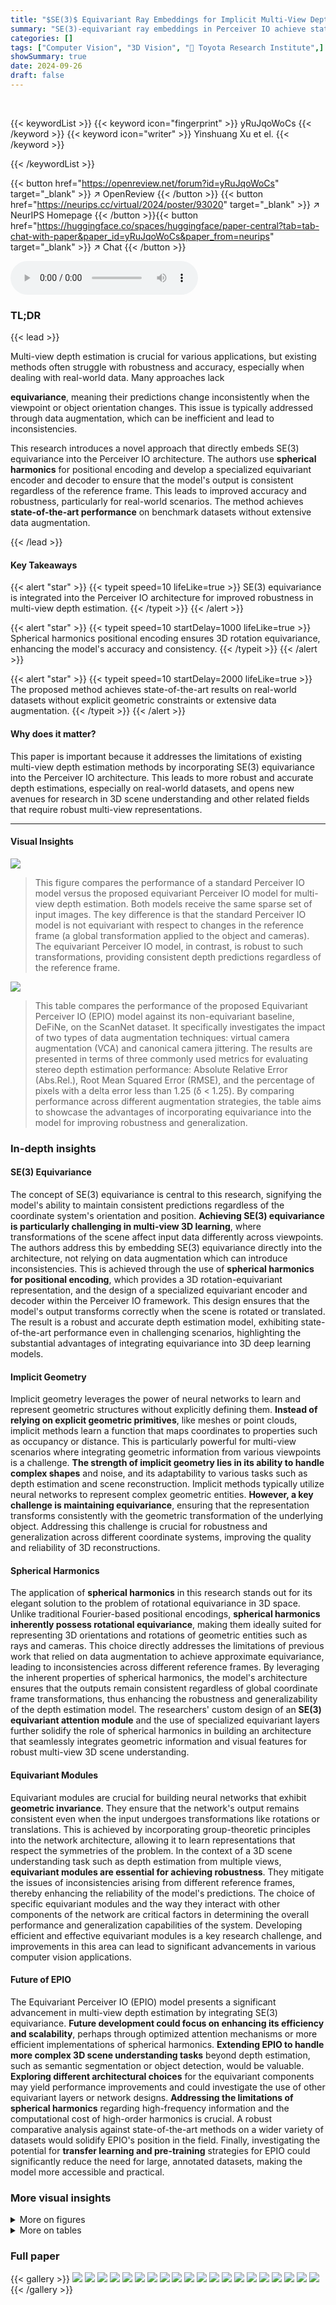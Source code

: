 ```yaml
---
title: "$SE(3)$ Equivariant Ray Embeddings for Implicit Multi-View Depth Estimation"
summary: "SE(3)-equivariant ray embeddings in Perceiver IO achieve state-of-the-art implicit multi-view depth estimation, surpassing methods that rely on data augmentation for approximate equivariance."
categories: []
tags: ["Computer Vision", "3D Vision", "🏢 Toyota Research Institute",]
showSummary: true
date: 2024-09-26
draft: false
---
```


<br>

{{< keywordList >}}
{{< keyword icon="fingerprint" >}} yRuJqoWoCs {{< /keyword >}}
{{< keyword icon="writer" >}} Yinshuang Xu et el. {{< /keyword >}}
 
{{< /keywordList >}}

{{< button href="https://openreview.net/forum?id=yRuJqoWoCs" target="_blank" >}}
↗ OpenReview
{{< /button >}}
{{< button href="https://neurips.cc/virtual/2024/poster/93020" target="_blank" >}}
↗ NeurIPS Homepage
{{< /button >}}{{< button href="https://huggingface.co/spaces/huggingface/paper-central?tab=tab-chat-with-paper&paper_id=yRuJqoWoCs&paper_from=neurips" target="_blank" >}}
↗ Chat
{{< /button >}}



<audio controls>
    <source src="https://ai-paper-reviewer.com/yRuJqoWoCs/podcast.wav" type="audio/wav">
    Your browser does not support the audio element.
</audio>


### TL;DR


{{< lead >}}

Multi-view depth estimation is crucial for various applications, but existing methods often struggle with robustness and accuracy, especially when dealing with real-world data.  Many approaches lack 

**equivariance**, meaning their predictions change inconsistently when the viewpoint or object orientation changes. This issue is typically addressed through data augmentation, which can be inefficient and lead to inconsistencies. 

This research introduces a novel approach that directly embeds SE(3) equivariance into the Perceiver IO architecture.  The authors use **spherical harmonics** for positional encoding and develop a specialized equivariant encoder and decoder to ensure that the model's output is consistent regardless of the reference frame.  This leads to improved accuracy and robustness, particularly for real-world scenarios. The method achieves **state-of-the-art performance** on benchmark datasets without extensive data augmentation.

{{< /lead >}}


#### Key Takeaways

{{< alert "star" >}}
{{< typeit speed=10 lifeLike=true >}} SE(3) equivariance is integrated into the Perceiver IO architecture for improved robustness in multi-view depth estimation. {{< /typeit >}}
{{< /alert >}}

{{< alert "star" >}}
{{< typeit speed=10 startDelay=1000 lifeLike=true >}} Spherical harmonics positional encoding ensures 3D rotation equivariance, enhancing the model's accuracy and consistency. {{< /typeit >}}
{{< /alert >}}

{{< alert "star" >}}
{{< typeit speed=10 startDelay=2000 lifeLike=true >}} The proposed method achieves state-of-the-art results on real-world datasets without explicit geometric constraints or extensive data augmentation. {{< /typeit >}}
{{< /alert >}}

#### Why does it matter?
This paper is important because it addresses the limitations of existing multi-view depth estimation methods by incorporating SE(3) equivariance into the Perceiver IO architecture. This leads to more robust and accurate depth estimations, especially on real-world datasets, and opens new avenues for research in 3D scene understanding and other related fields that require robust multi-view representations.

------
#### Visual Insights



![](https://ai-paper-reviewer.com/yRuJqoWoCs/figures_1_1.jpg)

> This figure compares the performance of a standard Perceiver IO model versus the proposed equivariant Perceiver IO model for multi-view depth estimation.  Both models receive the same sparse set of input images.  The key difference is that the standard Perceiver IO model is not equivariant with respect to changes in the reference frame (a global transformation applied to the object and cameras).  The equivariant Perceiver IO model, in contrast, is robust to such transformations, providing consistent depth predictions regardless of the reference frame.





![](https://ai-paper-reviewer.com/yRuJqoWoCs/tables_7_1.jpg)

> This table compares the performance of the proposed Equivariant Perceiver IO (EPIO) model against its non-equivariant baseline, DeFiNe, on the ScanNet dataset.  It specifically investigates the impact of two types of data augmentation techniques: virtual camera augmentation (VCA) and canonical camera jittering. The results are presented in terms of three commonly used metrics for evaluating stereo depth estimation performance: Absolute Relative Error (Abs.Rel.), Root Mean Squared Error (RMSE), and the percentage of pixels with a delta error less than 1.25 (δ < 1.25). By comparing performance across different augmentation strategies, the table aims to showcase the advantages of incorporating equivariance into the model for improving robustness and generalization.





### In-depth insights


#### SE(3) Equivariance
The concept of SE(3) equivariance is central to this research, signifying the model's ability to maintain consistent predictions regardless of the coordinate system's orientation and position.  **Achieving SE(3) equivariance is particularly challenging in multi-view 3D learning**, where transformations of the scene affect input data differently across viewpoints. The authors address this by embedding SE(3) equivariance directly into the architecture, not relying on data augmentation which can introduce inconsistencies.  This is achieved through the use of **spherical harmonics for positional encoding**, which provides a 3D rotation-equivariant representation, and the design of a specialized equivariant encoder and decoder within the Perceiver IO framework. This design ensures that the model's output transforms correctly when the scene is rotated or translated.  The result is a robust and accurate depth estimation model, exhibiting state-of-the-art performance even in challenging scenarios, highlighting the substantial advantages of integrating equivariance into 3D deep learning models.

#### Implicit Geometry
Implicit geometry leverages the power of neural networks to learn and represent geometric structures without explicitly defining them.  **Instead of relying on explicit geometric primitives**, like meshes or point clouds, implicit methods learn a function that maps coordinates to properties such as occupancy or distance. This is particularly powerful for multi-view scenarios where integrating geometric information from various viewpoints is a challenge.  **The strength of implicit geometry lies in its ability to handle complex shapes** and noise, and its adaptability to various tasks such as depth estimation and scene reconstruction.  Implicit methods typically utilize neural networks to represent complex geometric entities.  **However, a key challenge is maintaining equivariance**, ensuring that the representation transforms consistently with the geometric transformation of the underlying object. Addressing this challenge is crucial for robustness and generalization across different coordinate systems, improving the quality and reliability of 3D reconstructions.

#### Spherical Harmonics
The application of **spherical harmonics** in this research stands out for its elegant solution to the problem of rotational equivariance in 3D space.  Unlike traditional Fourier-based positional encodings, **spherical harmonics inherently possess rotational equivariance**, making them ideally suited for representing 3D orientations and rotations of geometric entities such as rays and cameras.  This choice directly addresses the limitations of previous work that relied on data augmentation to achieve approximate equivariance, leading to inconsistencies across different reference frames.  By leveraging the inherent properties of spherical harmonics, the model's architecture ensures that the outputs remain consistent regardless of global coordinate frame transformations, thus enhancing the robustness and generalizability of the depth estimation model. The researchers' custom design of an **SE(3) equivariant attention module** and the use of specialized equivariant layers further solidify the role of spherical harmonics in building an architecture that seamlessly integrates geometric information and visual features for robust multi-view 3D scene understanding.

#### Equivariant Modules
Equivariant modules are crucial for building neural networks that exhibit **geometric invariance**.  They ensure that the network's output remains consistent even when the input undergoes transformations like rotations or translations.  This is achieved by incorporating group-theoretic principles into the network architecture, allowing it to learn representations that respect the symmetries of the problem. In the context of a 3D scene understanding task such as depth estimation from multiple views, **equivariant modules are essential for achieving robustness**.  They mitigate the issues of inconsistencies arising from different reference frames, thereby enhancing the reliability of the model's predictions.  The choice of specific equivariant modules and the way they interact with other components of the network are critical factors in determining the overall performance and generalization capabilities of the system.  Developing efficient and effective equivariant modules is a key research challenge, and improvements in this area can lead to significant advancements in various computer vision applications.

#### Future of EPIO
The Equivariant Perceiver IO (EPIO) model presents a significant advancement in multi-view depth estimation by integrating SE(3) equivariance.  **Future development could focus on enhancing its efficiency and scalability**, perhaps through optimized attention mechanisms or more efficient implementations of spherical harmonics.  **Extending EPIO to handle more complex 3D scene understanding tasks** beyond depth estimation, such as semantic segmentation or object detection, would be valuable.  **Exploring different architectural choices** for the equivariant components may yield performance improvements and could investigate the use of other equivariant layers or network designs.  **Addressing the limitations of spherical harmonics** regarding high-frequency information and the computational cost of high-order harmonics is crucial. A robust comparative analysis against state-of-the-art methods on a wider variety of datasets would solidify EPIO's position in the field.  Finally, investigating the potential for **transfer learning and pre-training** strategies for EPIO could significantly reduce the need for large, annotated datasets, making the model more accessible and practical.


### More visual insights

<details>
<summary>More on figures
</summary>


![](https://ai-paper-reviewer.com/yRuJqoWoCs/figures_2_1.jpg)

> This figure illustrates the architecture of the proposed Equivariant Perceiver IO (EPIO) model.  It shows the input embeddings (a), the equivariant encoder producing global invariant and equivariant latents (b), how the query camera's pose becomes invariant in the equivariant frame (c), and finally, the decoder generating predictions from the invariant latent and pose (d).  Spherical harmonics are used for ray and camera positional embeddings to ensure rotational equivariance. The model disentangles the equivariant frame and invariant scene representation for efficient and robust depth estimation.


![](https://ai-paper-reviewer.com/yRuJqoWoCs/figures_4_1.jpg)

> This figure compares the equivariant input embedding used in the proposed model with the conventional input embedding used in DeFiNe. It shows how the proposed model generates geometric information using embeddings for rays and relative camera positions, resulting in both invariant and equivariant components, while DeFiNe uses Fourier positional encodings and absolute camera translations.


![](https://ai-paper-reviewer.com/yRuJqoWoCs/figures_5_1.jpg)

> This figure shows the architecture of the proposed Equivariant Perceiver IO (EPIO) model for multi-view depth estimation. It illustrates the flow of information through the encoder and decoder, highlighting the use of spherical harmonics for positional encoding, the separation of invariant and equivariant components in the latent space, and the use of a conventional Perceiver IO decoder for prediction.


![](https://ai-paper-reviewer.com/yRuJqoWoCs/figures_6_1.jpg)

> This figure shows the effect of object rotation on the equivariant latent code and the predicted canonical frame.  The top row illustrates the predicted frame (in blue) and its rotation relative to the object (in gray). The middle row shows the object model and its rotation. The bottom row visualizes the latent code as a spherical function, demonstrating its rotation alongside the object and the predicted frame, highlighting the equivariance property of the model. In essence, it shows the consistency of predictions regardless of the reference frame.


![](https://ai-paper-reviewer.com/yRuJqoWoCs/figures_7_1.jpg)

> This figure showcases a comparison of stereo depth estimation results on the ScanNet dataset between the proposed Equivariant Perceiver IO (EPIO) model and the non-equivariant baseline (DeFiNe).  Three rows present different scenes from the dataset. Each row shows the input images, the ground truth depth map, the depth map generated by DeFiNe, and the depth map produced by the EPIO model. The figure visually demonstrates the superior performance of the EPIO model in accurately estimating depth compared to the baseline, highlighting the benefits of incorporating SE(3) equivariance.


![](https://ai-paper-reviewer.com/yRuJqoWoCs/figures_8_1.jpg)

> This figure shows a comparison between a standard Perceiver IO model and the proposed equivariant model for multi-view depth estimation.  The Perceiver IO model struggles to maintain consistent depth prediction accuracy when the camera's reference frame changes, while the equivariant model produces consistent results even with reference frame changes. This demonstrates the benefit of incorporating SE(3) equivariance into the architecture.


![](https://ai-paper-reviewer.com/yRuJqoWoCs/figures_15_1.jpg)

> This figure shows the architecture of the proposed Equivariant Perceiver IO (EPIO) model for multi-view depth estimation.  It details the input embeddings (image, ray, camera), the equivariant encoder generating invariant and equivariant latent codes, the extraction of an equivariant reference frame, and the use of a conventional decoder for final predictions.  The model leverages spherical harmonics for positional encoding to achieve SE(3) equivariance.


![](https://ai-paper-reviewer.com/yRuJqoWoCs/figures_16_1.jpg)

> This figure illustrates the architecture of the proposed Equivariant Perceiver IO (EPIO) model for multi-view depth estimation.  It shows the input processing, which includes image, ray, and camera embeddings (a), the equivariant encoder generating global invariant and equivariant latents (b), the extraction of an equivariant reference frame and invariant latents (b), the use of an invariant query camera pose and Fourier encoding (c), and finally, the use of a conventional Perceiver IO decoder to generate predictions (d).


![](https://ai-paper-reviewer.com/yRuJqoWoCs/figures_18_1.jpg)

> This figure illustrates how a rotation R transforms the equivariant latent code.  The latent code is structured as a concatenation of features with different SO(3) transformation properties. Each feature type, represented as Hi, undergoes a transformation by the corresponding Wigner-D matrix D¹(R).  This demonstrates the equivariance of the latent representation.


![](https://ai-paper-reviewer.com/yRuJqoWoCs/figures_19_1.jpg)

> This figure illustrates the architecture of the proposed Equivariant Perceiver IO (EPIO) model for multi-view depth estimation.  It shows the input stage combining image, ray, and camera embeddings; the equivariant encoder generating global invariant and equivariant latents; the extraction of an equivariant reference frame; and finally, the decoder using a conventional Perceiver IO architecture to produce predictions based on invariant latent and pose information.


![](https://ai-paper-reviewer.com/yRuJqoWoCs/figures_22_1.jpg)

> The figure illustrates the equivariant decoder architecture.  It shows how the equivariant latent features from the encoder, along with equivariant positional encodings of query rays and camera poses, are processed through a series of equivariant linear layers and a multi-head attention mechanism to generate equivariant output features (00, 01,…, Olmax).  These are then converted to invariant features (O'0) through an invariant layer. The process ensures that the output remains consistent regardless of changes in global reference frame.


![](https://ai-paper-reviewer.com/yRuJqoWoCs/figures_23_1.jpg)

> This figure shows the architecture of the invariant layer used in the decoder. It takes equivariant features as input and transforms them into invariant features using equivariant linear layers and inner product operations. The output is a set of invariant features that are used for final prediction.


![](https://ai-paper-reviewer.com/yRuJqoWoCs/figures_24_1.jpg)

> This figure shows a qualitative comparison of depth estimation results on the ScanNet dataset.  It presents input images from two viewpoints, the ground truth depth map, and the depth maps generated by the DeFiNe (Non-Equi) baseline and the proposed EPIO (Equi) model. The EPIO model shows improved performance in accurately estimating depth compared to the baseline, particularly in capturing fine details and handling challenging regions.


</details>




<details>
<summary>More on tables
</summary>


![](https://ai-paper-reviewer.com/yRuJqoWoCs/tables_8_1.jpg)
> This table presents a comparison of the proposed Equivariant Perceiver IO (EPIO) model's performance on stereo depth estimation against several state-of-the-art methods.  The results are shown across three standard metrics (Abs.Rel, RMSE, δ<1.25) and three datasets (ScanNet, SUN3D, Scenes11).  It highlights the superior performance of EPIO, particularly on real-world datasets (ScanNet, SUN3D).

![](https://ai-paper-reviewer.com/yRuJqoWoCs/tables_9_1.jpg)
> This table presents the results of an ablation study conducted to evaluate the impact of different design choices on the performance of the proposed model.  Specifically, it analyzes the effects of removing camera information, using Fourier encodings instead of spherical harmonics, removing the equivariant attention module, varying the maximum order of spherical harmonics (lmax), and using a non-equivariant decoder. The results are reported in terms of three metrics: Absolute Relative error (Abs. Rel.), Root Mean Squared Error (RMSE), and the percentage of pixels with error less than 1.25 (δ < 1.25). The comparison allows for assessing the individual contribution of each component towards achieving state-of-the-art results. 

![](https://ai-paper-reviewer.com/yRuJqoWoCs/tables_23_1.jpg)
> This table shows how the proposed Equivariant Perceiver IO (EPIO) architecture can be adapted to various computer vision tasks.  It lists the input data, the type of geometric transformation involved, the type of positional encoding used, the feature embedding method, the query type, and the prediction type for each task.  This illustrates the model's flexibility and generalizability across a range of problems.

![](https://ai-paper-reviewer.com/yRuJqoWoCs/tables_25_1.jpg)
> This table presents a quantitative comparison of the proposed SE(3) Equivariant Perceiver IO model against the Depth Anything model on the ScanNet benchmark.  The metrics used for comparison are Absolute Relative Error (Abs.Rel.), Root Mean Squared Error (RMSE), and the percentage of pixels with error less than 1.25 (δ < 1.25). Lower values of Abs.Rel. and RMSE indicate better accuracy, while a higher value for δ < 1.25 signifies a greater proportion of pixels with accurate depth predictions.  The results demonstrate that the proposed model outperforms Depth Anything on all three metrics.

![](https://ai-paper-reviewer.com/yRuJqoWoCs/tables_25_2.jpg)
> This table presents a comparison of depth estimation results obtained using the DeFiNe and the proposed Equivariant Perceiver IO (EPIO) models.  The results are evaluated across different numbers of input views (2, 3, and 4) to illustrate the impact of the number of views on depth estimation accuracy. Lower values indicate better performance.

</details>




### Full paper

{{< gallery >}}
<img src="https://ai-paper-reviewer.com/yRuJqoWoCs/1.png" class="grid-w50 md:grid-w33 xl:grid-w25" />
<img src="https://ai-paper-reviewer.com/yRuJqoWoCs/2.png" class="grid-w50 md:grid-w33 xl:grid-w25" />
<img src="https://ai-paper-reviewer.com/yRuJqoWoCs/3.png" class="grid-w50 md:grid-w33 xl:grid-w25" />
<img src="https://ai-paper-reviewer.com/yRuJqoWoCs/4.png" class="grid-w50 md:grid-w33 xl:grid-w25" />
<img src="https://ai-paper-reviewer.com/yRuJqoWoCs/5.png" class="grid-w50 md:grid-w33 xl:grid-w25" />
<img src="https://ai-paper-reviewer.com/yRuJqoWoCs/6.png" class="grid-w50 md:grid-w33 xl:grid-w25" />
<img src="https://ai-paper-reviewer.com/yRuJqoWoCs/7.png" class="grid-w50 md:grid-w33 xl:grid-w25" />
<img src="https://ai-paper-reviewer.com/yRuJqoWoCs/8.png" class="grid-w50 md:grid-w33 xl:grid-w25" />
<img src="https://ai-paper-reviewer.com/yRuJqoWoCs/9.png" class="grid-w50 md:grid-w33 xl:grid-w25" />
<img src="https://ai-paper-reviewer.com/yRuJqoWoCs/10.png" class="grid-w50 md:grid-w33 xl:grid-w25" />
<img src="https://ai-paper-reviewer.com/yRuJqoWoCs/11.png" class="grid-w50 md:grid-w33 xl:grid-w25" />
<img src="https://ai-paper-reviewer.com/yRuJqoWoCs/12.png" class="grid-w50 md:grid-w33 xl:grid-w25" />
<img src="https://ai-paper-reviewer.com/yRuJqoWoCs/13.png" class="grid-w50 md:grid-w33 xl:grid-w25" />
<img src="https://ai-paper-reviewer.com/yRuJqoWoCs/14.png" class="grid-w50 md:grid-w33 xl:grid-w25" />
<img src="https://ai-paper-reviewer.com/yRuJqoWoCs/15.png" class="grid-w50 md:grid-w33 xl:grid-w25" />
<img src="https://ai-paper-reviewer.com/yRuJqoWoCs/16.png" class="grid-w50 md:grid-w33 xl:grid-w25" />
<img src="https://ai-paper-reviewer.com/yRuJqoWoCs/17.png" class="grid-w50 md:grid-w33 xl:grid-w25" />
<img src="https://ai-paper-reviewer.com/yRuJqoWoCs/18.png" class="grid-w50 md:grid-w33 xl:grid-w25" />
<img src="https://ai-paper-reviewer.com/yRuJqoWoCs/19.png" class="grid-w50 md:grid-w33 xl:grid-w25" />
<img src="https://ai-paper-reviewer.com/yRuJqoWoCs/20.png" class="grid-w50 md:grid-w33 xl:grid-w25" />
{{< /gallery >}}